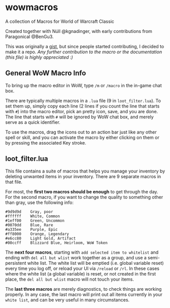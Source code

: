 # wowmacros
A collection of Macros for World of Warcraft Classic

Created together with Núll @kgnadinger, with early contributions from Paragonical @BenGu3.

This was originally a [gist](https://gist.github.com/profx-boboma/08f08188f8c48af73b7ac1973daa20bb), but since people started contributing, I decided to make it a repo. 
*Any further contribution to the macro or the documentation (this file) is highly appreciated :)*

## General WoW Macro Info
To bring up the macro editor in WoW, type `/m` or `/macro` in the in-game chat box.

There are typically multiple macros in a `.lua` file (9 in `loot_filter.lua`). 
To set them up, simply copy each line (2 lines if you count the line that starts with `#`) into the macro editor, pick an pretty icon, save, and you are done. 
The line that starts with `#` will be ignored by WoW chat box, and merely serve as a quick identifier.

To use the macros, drag the icons out to an action bar just like any other spell or skill, and you can activate the macro by either clicking on them or by pressing the associated Key stroke.

## loot_filter.lua
This file contains a suite of macros that helps you manage your inventory by deleting unwanted items in your inventory. 
There are 9 separate macros in that file.

For most, the **first two macros should be enough** to get through the day.
For the second macro, if you want to change the quality to something other than gray, use the following info:

```
#9d9d9d    Gray, poor
#ffffff    White, Common
#1eff00    Green, Uncommon
#0070dd    Blue, Rare
#a335ee    Purple, Epic
#ff8000    Orange, Legendary
#e6cc80    Light Gold, Artifact
#00ccff    Blizzard Blue, Heirloom, WoW Token
```

The **next four macros**, starting with `add selected item to whitelist` and ending with `del all but wlist` work together as a group, and use a semi-persistent white list.
The white list will be emptied (i.e. global variable reset) every time you log off, or reload your UI via `/reload` or `/rl`. 
In these cases where the white list (a global variable) is reset, or not created in the first place, the `del all but wlist` macro will not touch your items.

The **last three macros** are merely diagnostics, to check things are working properly. In any case, the last macro will print out all items currently in your `white list`, and can be very useful in many circumstances.
